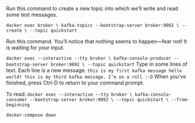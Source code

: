 

Run this command to create a new topic into which we’ll write and read some test messages.

`docker exec broker \
kafka-topics --bootstrap-server broker:9092 \
--create \
--topic quickstart`


Run this command. You’ll notice that nothing seems to happen—fear not! It is waiting for your input.


`docker exec --interactive --tty broker \
kafka-console-producer --bootstrap-server broker:9092 \
--topic quickstart`
Type in some lines of text. Each line is a new message.
`this is my first kafka message
hello world!
this is my third kafka message. I’m on a roll :-D`
When you’ve finished, press Ctrl-D to return to your command prompt.

To read:
`docker exec --interactive --tty broker \
kafka-console-consumer --bootstrap-server broker:9092 \
--topic quickstart \
--from-beginning`


`docker-compose down`